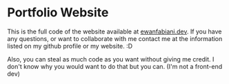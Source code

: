# Portfolio Website
This is the full code of the website available at [ewanfabiani.dev](https://ewanfabiani.dev). If you have any questions, or want to collaborate with me contact me at the information listed on my github profile or my website. :D

Also, you can steal as much code as you want without giving me credit. I don't know why you would want to do that but you can. (I'm not a front-end dev)
